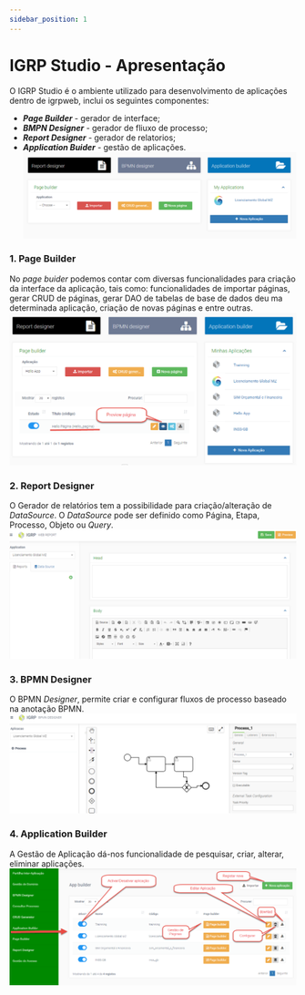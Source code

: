 ```yaml
---
sidebar_position: 1
---
```


# IGRP Studio - Apresentação

O IGRP Studio é o ambiente utilizado para desenvolvimento de aplicações dentro de igrpweb, inclui os seguintes componentes:          
- **_Page Builder_** - gerador de interface;
- **_BMPN Designer_** - gerador de fliuxo de processo;
- **_Report Designer_** - gerador de relatorios;
- **_Application Buider_** - gestão de aplicações.
![Home do Studio](img/homeStudio.png)

### 1. Page Builder

No _page buider_ podemos contar com diversas funcionalidades para criação da interface da aplicação, tais como: funcionalidades de importar páginas, gerar CRUD de páginas, gerar DAO de tabelas de base de dados deu ma determinada aplicação, criação de novas páginas e entre outras.
![Botão Preview](img/buttonPreview.png)

### 2. Report Designer  

O Gerador de relatórios tem a possibilidade para criação/alteração de _DataSource_. O _DataSource_ pode ser definido como Página, Etapa, Processo, Objeto ou _Query_.
![Report Designer](img/reportDesigner.png)

### 3. BPMN Designer

O BPMN _Designer_, permite criar e configurar fluxos de processo baseado na anotação BPMN.
![BPMN Designer](img/bpmnDesigner.png)

### 4. Application Builder 

A Gestão de Aplicação  dá-nos funcionalidade de pesquisar, criar, alterar, eliminar aplicações.
![Lista de Aplicações](img/listApp.png)